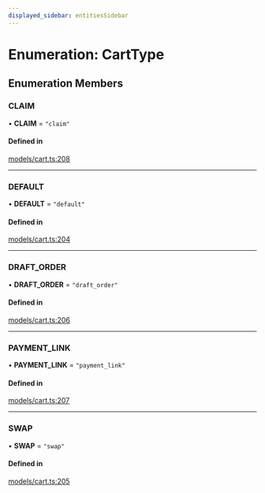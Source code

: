 ```yaml
---
displayed_sidebar: entitiesSidebar
---
```


# Enumeration: CartType

## Enumeration Members

### CLAIM

• **CLAIM** = ``"claim"``

#### Defined in

[models/cart.ts:208](https://github.com/fairhopeweb/medusa/blob/c105c046/packages/medusa/src/models/cart.ts#L208)

___

### DEFAULT

• **DEFAULT** = ``"default"``

#### Defined in

[models/cart.ts:204](https://github.com/fairhopeweb/medusa/blob/c105c046/packages/medusa/src/models/cart.ts#L204)

___

### DRAFT\_ORDER

• **DRAFT\_ORDER** = ``"draft_order"``

#### Defined in

[models/cart.ts:206](https://github.com/fairhopeweb/medusa/blob/c105c046/packages/medusa/src/models/cart.ts#L206)

___

### PAYMENT\_LINK

• **PAYMENT\_LINK** = ``"payment_link"``

#### Defined in

[models/cart.ts:207](https://github.com/fairhopeweb/medusa/blob/c105c046/packages/medusa/src/models/cart.ts#L207)

___

### SWAP

• **SWAP** = ``"swap"``

#### Defined in

[models/cart.ts:205](https://github.com/fairhopeweb/medusa/blob/c105c046/packages/medusa/src/models/cart.ts#L205)

